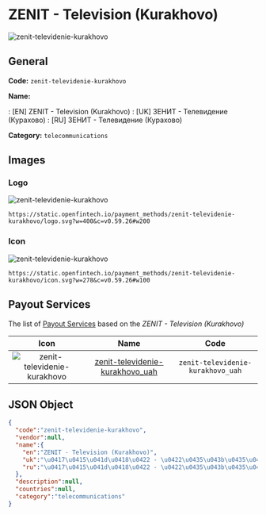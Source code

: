 
# ZENIT - Television (Kurakhovo) 
![zenit-televidenie-kurakhovo](https://static.openfintech.io/payment_methods/zenit-televidenie-kurakhovo/logo.svg?w=400&c=v0.59.26#w200)  

## General 
**Code:** `zenit-televidenie-kurakhovo` 
 
**Name:** 
 
:	[EN] ZENIT - Television (Kurakhovo) 
:	[UK] ЗЕНИТ - Телевидение (Курахово) 
:	[RU] ЗЕНИТ - Телевидение (Курахово) 
 
**Category:** `telecommunications` 
 

## Images 

### Logo 
![zenit-televidenie-kurakhovo](https://static.openfintech.io/payment_methods/zenit-televidenie-kurakhovo/logo.svg?w=400&c=v0.59.26#w200)  

```
https://static.openfintech.io/payment_methods/zenit-televidenie-kurakhovo/logo.svg?w=400&c=v0.59.26#w200
```  

### Icon 
![zenit-televidenie-kurakhovo](https://static.openfintech.io/payment_methods/zenit-televidenie-kurakhovo/icon.svg?w=278&c=v0.59.26#w100)  

```
https://static.openfintech.io/payment_methods/zenit-televidenie-kurakhovo/icon.svg?w=278&c=v0.59.26#w100
```  

## Payout Services 
 
The list of [Payout Services](/payout-services/) based on the _ZENIT - Television (Kurakhovo)_ 

|Icon|Name|Code| 
|:---:|:---:|:---:| 
|![zenit-televidenie-kurakhovo](https://static.openfintech.io/payout_methods/zenit-televidenie-kurakhovo/icon.png?w=278&c=v0.59.26#w40) |[zenit-televidenie-kurakhovo_uah](/payout-services/zenit-televidenie-kurakhovo_uah/)|`zenit-televidenie-kurakhovo_uah`| 
 

## JSON Object 

```json
{
  "code":"zenit-televidenie-kurakhovo",
  "vendor":null,
  "name":{
    "en":"ZENIT - Television (Kurakhovo)",
    "uk":"\u0417\u0415\u041d\u0418\u0422 - \u0422\u0435\u043b\u0435\u0432\u0438\u0434\u0435\u043d\u0438\u0435 (\u041a\u0443\u0440\u0430\u0445\u043e\u0432\u043e)",
    "ru":"\u0417\u0415\u041d\u0418\u0422 - \u0422\u0435\u043b\u0435\u0432\u0438\u0434\u0435\u043d\u0438\u0435 (\u041a\u0443\u0440\u0430\u0445\u043e\u0432\u043e)"
  },
  "description":null,
  "countries":null,
  "category":"telecommunications"
}
```  
